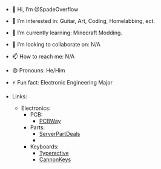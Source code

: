 - 👋 Hi, I’m @SpadeOverflow
- 👀 I’m interested in: Guitar, Art, Coding, Homelabbing, ect.
- 🌱 I’m currently learning: Minecraft Modding.
- 💞️ I’m looking to collaborate on: N/A
- 📫 How to reach me: N/A
- 😄 Pronouns: He/Him
- ⚡ Fun fact: Electronic Engineering Major

- Links:
  - Electronics:
    - PCB:
      - [PCBWay](https://www.pcbway.com)
    - Parts:
      - [ServerPartDeals](https://serverpartdeals.com)
      - 
    - Keyboards:
      - [Typeractive](https://typeractive.xyz)
      - [CannonKeys](https://cannonkeys.com)
